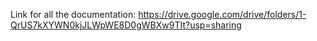 Link for all the documentation: https://drive.google.com/drive/folders/1-QrUS7kXYWN0kjJLWpWE8D0gWBXw9TIt?usp=sharing
